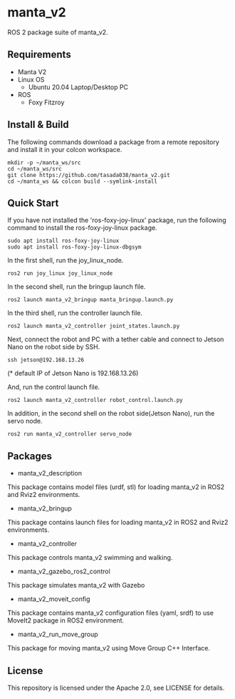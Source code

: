 # manta_v2
ROS 2 package suite of manta_v2.

## Requirements
- Manta V2
- Linux OS
    - Ubuntu 20.04 Laptop/Desktop PC
- ROS
    - Foxy Fitzroy

## Install & Build
The following commands download a package from a remote repository and install it in your colcon workspace.

```
mkdir -p ~/manta_ws/src
cd ~/manta_ws/src
git clone https://github.com/tasada038/manta_v2.git
cd ~/manta_ws && colcon build --symlink-install
```

## Quick Start
If you have not installed the 'ros-foxy-joy-linux' package, run the following command to install the ros-foxy-joy-linux package.
```
sudo apt install ros-foxy-joy-linux
sudo apt install ros-foxy-joy-linux-dbgsym
```

In the first shell, run the joy_linux_node.
```
ros2 run joy_linux joy_linux_node 
```

In the second shell, run the bringup launch file.
```
ros2 launch manta_v2_bringup manta_bringup.launch.py
```

In the third shell, run the controller launch file.
```
ros2 launch manta_v2_controller joint_states.launch.py 
```

Next, connect the robot and PC with a tether cable and connect to Jetson Nano on the robot side by SSH.

```
ssh jetson@192.168.13.26
```

(* default IP of Jetson Nano is 192.168.13.26)

And, run the control launch file.
```
ros2 launch manta_v2_controller robot_control.launch.py
```

In addition, in the second shell on the robot side(Jetson Nano), run the servo node.
```
ros2 run manta_v2_controller servo_node
```

## Packages
- manta_v2_description

This package contains model files (urdf, stl) for loading manta_v2 in ROS2 and Rviz2 environments.

- manta_v2_bringup

This package contains launch files for loading manta_v2 in ROS2 and Rviz2 environments.

- manta_v2_controller

This package controls manta_v2 swimming and walking.

- manta_v2_gazebo_ros2_control

This package simulates manta_v2 with Gazebo

- manta_v2_moveit_config

This package contains manta_v2 configuration files (yaml, srdf) to use MoveIt2 package in ROS2 environment.

- manta_v2_run_move_group

This package for moving manta_v2 using Move Group C++ Interface.

## License
This repository is licensed under the Apache 2.0, see LICENSE for details.